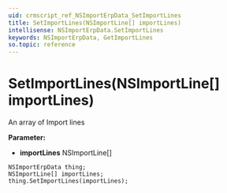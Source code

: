 ```yaml
---
uid: crmscript_ref_NSImportErpData_SetImportLines
title: SetImportLines(NSImportLine[] importLines)
intellisense: NSImportErpData.SetImportLines
keywords: NSImportErpData, GetImportLines
so.topic: reference
---
```


# SetImportLines(NSImportLine[] importLines)

An array of Import lines

**Parameter:** 
* **importLines** NSImportLine[]

```crmscript
NSImportErpData thing;
NSImportLine[] importLines;
thing.SetImportLines(importLines);
```

